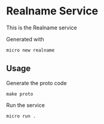 # Realname Service

This is the Realname service

Generated with

```
micro new realname
```

## Usage

Generate the proto code

```
make proto
```

Run the service

```
micro run .
```